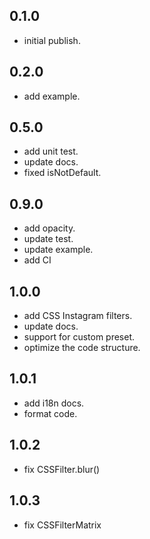 ## 0.1.0

* initial publish.

## 0.2.0

* add example.

## 0.5.0

* add unit test.
* update docs.
* fixed isNotDefault.

## 0.9.0

* add opacity.
* update test.
* update example.
* add CI

## 1.0.0

* add CSS Instagram filters.
* update docs.
* support for custom preset.
* optimize the code structure.

## 1.0.1

* add i18n docs.
* format code.

## 1.0.2

* fix CSSFilter.blur()

## 1.0.3

* fix CSSFilterMatrix

